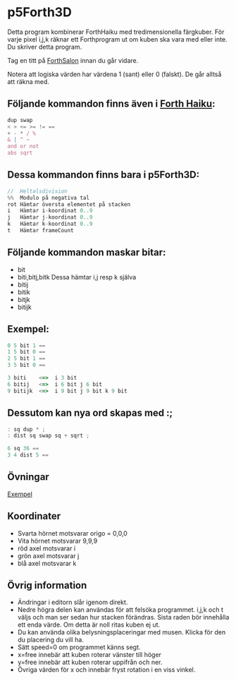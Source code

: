 # p5Forth3D

Detta program kombinerar ForthHaiku med tredimensionella färgkuber.
För varje pixel i,j,k räknar ett Forthprogram ut om kuben ska vara med eller inte. Du skriver detta program.

Tag en titt på [ForthSalon](http://forthsalon.appspot.com/haiku-editor) innan du går vidare.

Notera att logiska värden har värdena 1 (sant) eller 0 (falskt). De går alltså att räkna med.

## Följande kommandon finns även i [Forth Haiku](http://forthsalon.appspot.com/word-list):

```javascript
dup swap
< > <= >= != ==
+ - * / %
& | ^ ~
and or not
abs sqrt
```

## Dessa kommandon finns bara i p5Forth3D:

```javascript
//  Heltalsdivision
%%  Modulo på negativa tal
rot Hämtar översta elementet på stacken
i   Hämtar i-koordinat 0..9
j   Hämtar j-koordinat 0..9
k   Hämtar k-koordinat 0..9
t   Hämtar frameCount
```

## Följande kommandon maskar bitar:

* bit
* biti,bitj,bitk Dessa hämtar i,j resp k själva
* bitij
* bitik
* bitjk
* bitijk

## Exempel:

```javascript
0 5 bit 1 ==
1 5 bit 0 ==
2 5 bit 1 ==
3 5 bit 0 ==

3 biti    <=>  i 3 bit
6 bitij   <=>  i 6 bit j 6 bit
9 bitijk  <=>  i 9 bit j 9 bit k 9 bit
```

## Dessutom kan nya ord skapas med :;

```javascript
: sq dup * ;
: dist sq swap sq + sqrt ;

6 sq 36 ==
3 4 dist 5 ==
```

## Övningar
[Exempel](https://christernilsson.github.io/p5Dojo/ForthHaiku3D.html)

## Koordinater

* Svarta hörnet motsvarar origo = 0,0,0
* Vita hörnet motsvarar 9,9,9
* röd axel motsvarar i
* grön axel motsvarar j
* blå axel motsvarar k

## Övrig information

* Ändringar i editorn slår igenom direkt.
* Nedre högra delen kan användas för att felsöka programmet. i,j,k och t väljs och man ser sedan hur stacken förändras. Sista raden bör innehålla ett enda värde. Om detta är noll ritas kuben ej ut.
* Du kan använda olika belysningsplaceringar med musen. Klicka för den du placering du vill ha.
* Sätt speed=0 om programmet känns segt.
* x=free innebär att kuben roterar vänster till höger
* y=free innebär att kuben roterar uppifrån och ner.
* Övriga värden för x och innebär fryst rotation i en viss vinkel.

